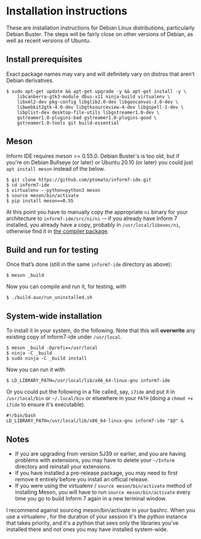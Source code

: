 # Installation instructions

These are installation instructions for Debian Linux distributions,
particularly Debian Buster. The steps will be fairly close on other
versions of Debian, as well as recent versions of Ubuntu.

## Install prerequisites

Exact package names may vary and will definitely vary on distros that
aren’t Debian derivatives.

```
$ sudo apt-get update && apt-get upgrade -y && apt-get install -y \
    libcanberra-gtk3-module dbus-x11 ninja-build virtualenv \
    libxml2-dev pkg-config libglib2.0-dev libgoocanvas-2.0-dev \
    libwebkit2gtk-4.0-dev libgtksourceview-4-dev libgspell-1-dev \
    libplist-dev desktop-file-utils libgstreamer1.0-dev \
    gstreamer1.0-plugins-bad gstreamer1.0-plugins-good \
    gstreamer1.0-tools git build-essential
```

## Meson

Inform IDE requires meson >= 0.55.0. Debian Buster's is too old,
but if you're on Debian Bullseye (or later) or Ubuntu 20.10 (or later)
you could just `apt install meson` instead of the below.

```
$ git clone https://github.com/ptomato/inform7-ide.git
$ cd inform7-ide
$ virtualenv --python=python3 meson
$ source meson/bin/activate
$ pip install meson==0.55
```

At this point you have to manually copy the appropriate `ni` binary
for your architecture to `inform7-ide/src/ni/ni` -– if you already
have Inform 7 installed, you already have a copy, probably in
`/usr/local/libexec/ni`, otherwise find it in
[the compiler package](http://inform7.com/apps/6M62/I7_6M62_Linux_all.tar.gz).

## Build and run for testing

Once that’s done (still in the same `inform7-ide` directory as above):

```
$ meson _build
```

Now you can compile and run it, for testing, with

```
$ ./build-aux/run_uninstalled.sh
```

## System-wide installation

To install it in your system, do the following.
Note that this will **overwrite** any existing copy of inform7-ide under
`/usr/local`.

```
$ meson _build -Dprefix=/usr/local
$ ninja -C _build
$ sudo ninja -C _build install
```

Now you can run it with

```
$ LD_LIBRARY_PATH=/usr/local/lib/x86_64-linux-gnu inform7-ide
```

Or you could put the following in a file called, say, `i7ide` and put it in
`/usr/local/bin` or `~/.local/bin` or elsewhere in your `PATH` (doing a
`chmod +x i7ide` to ensure it's executable).

```
#!/bin/bash
LD_LIBRARY_PATH=/usr/local/lib/x86_64-linux-gnu inform7-ide "$@" &
```

## Notes

* If you are upgrading from version 5J39 or earlier, and you are having
  problems with extensions, you may have to delete your `~/Inform`
  directory and reinstall your extensions.
* If you have installed a pre-release package, you may need to first
  remove it entirely before you install an official release.
* If you were using the virtualenv / `source meson/bin/activate` method
  of installing Meson, you will have to run `source meson/bin/activate`
  every time you go to build Inform 7 again in a new terminal window.

I recommend against sourcing meson/bin/activate in your bashrc. When you use a virtualenv
, for the duration of your session it's the python instance that takes priority, and
it's a python that sees only the libraries you've installed there and not ones you may
have installed system-wide.
